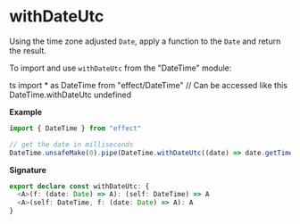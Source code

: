 # withDateUtc

Using the time zone adjusted `Date`, apply a function to the `Date` and
return the result.

To import and use `withDateUtc` from the "DateTime" module:

ts
import \* as DateTime from "effect/DateTime"
// Can be accessed like this
DateTime.withDateUtc
undefined

**Example**

```ts
import { DateTime } from "effect"

// get the date in milliseconds
DateTime.unsafeMake(0).pipe(DateTime.withDateUtc((date) => date.getTime()))
```

**Signature**

```ts
export declare const withDateUtc: {
  <A>(f: (date: Date) => A): (self: DateTime) => A
  <A>(self: DateTime, f: (date: Date) => A): A
}
```
